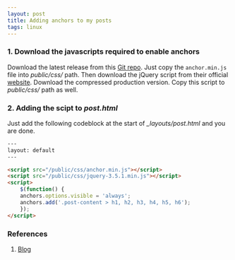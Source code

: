 ```yaml
---
layout: post
title: Adding anchors to my posts
tags: linux
---
```


### 1. Download the javascripts required to enable anchors
Download the latest release from this [Git repo](https://github.com/bryanbraun/anchorjs/releases). Just copy the `anchor.min.js` file into _public/css/_ path. Then download the jQuery script from their official [website](https://jquery.com/download/). Download the compressed production version. Copy this script to _public/css/_ path as well.

### 2. Adding the scipt to _post.html_
Just add the following codeblock at the start of _\_layouts/post.html_ and you are done.
```html
---
layout: default
---

<script src="/public/css/anchor.min.js"></script>
<script src="/public/css/jquery-3.5.1.min.js"></script>
<script>
	$(function() {
    anchors.options.visible = 'always'; 
    anchors.add('.post-content > h1, h2, h3, h4, h5, h6');
	});
</script>
```



### References
1. [Blog](https://blog.briandrupieski.com/generate-anchors-in-jekyll-blog-post)
